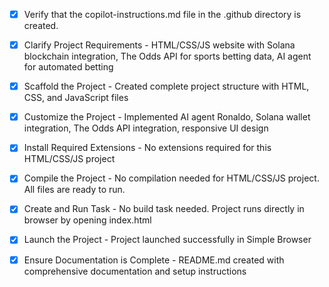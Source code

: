 <!-- Use this file to provide workspace-specific custom instructions to Copilot. For more details, visit https://code.visualstudio.com/docs/copilot/copilot-customization#_use-a-githubcopilotinstructionsmd-file -->
- [x] Verify that the copilot-instructions.md file in the .github directory is created.

- [x] Clarify Project Requirements - HTML/CSS/JS website with Solana blockchain integration, The Odds API for sports betting data, AI agent for automated betting

- [x] Scaffold the Project - Created complete project structure with HTML, CSS, and JavaScript files

- [x] Customize the Project - Implemented AI agent Ronaldo, Solana wallet integration, The Odds API integration, responsive UI design

- [x] Install Required Extensions - No extensions required for this HTML/CSS/JS project

- [x] Compile the Project - No compilation needed for HTML/CSS/JS project. All files are ready to run.

- [x] Create and Run Task - No build task needed. Project runs directly in browser by opening index.html

- [x] Launch the Project - Project launched successfully in Simple Browser

- [x] Ensure Documentation is Complete - README.md created with comprehensive documentation and setup instructions
